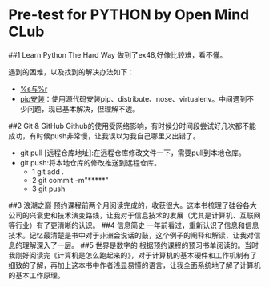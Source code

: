 # Pre-test for PYTHON by Open Mind CLub

##1 Learn Python The Hard Way
做到了ex48,好像比较难，看不懂。


遇到的困难，以及找到的解决办法如下：
 * [%s与%r](./Dif-%sand%r/Dif-%sand%r.md)
 * [pip安装](.\pip-setup-steps)：使用源代码安装pip、distribute、nose、virtualenv。中间遇到不少问题，现已基本解决，但理解不透。
 
##2 Git & GitHub
Github的使用受网络影响，有时候分时间段尝试好几次都不能成功，有时候push非常慢，让我误以为我自己哪里又出错了。
* git pull [远程仓库地址]:在远程仓库修改文件一下，需要pull到本地仓库。
* git push:将本地仓库的修改推送到远程仓库。
	* 1 git add .
	* 2 git commit -m"*****"
	* 3 git push

##3 浪潮之巅
预约课程前两个月阅读完成的，收获很大。这本书梳理了硅谷各大公司的兴衰史和技术演变路线，让我对于信息技术的发展（尤其是计算机、互联网等行业）有了更清晰的认识。
##4 信息简史
一年前看过，重新认识了信息和信息技术。记忆最清楚是书中对于非洲会说话的鼓，这个例子的阐释和解读，让我对信息的理解深入了一层。
##5 世界是数字的
根据预约课程的预习书单阅读的。当时我刚好阅读完《计算机是怎么跑起来的》，对于计算机的基本硬件和工作机制有了细致的了解，再加上这本书中作者浅显易懂的语言，让我全面系统地了解了计算机的基本工作原理。


